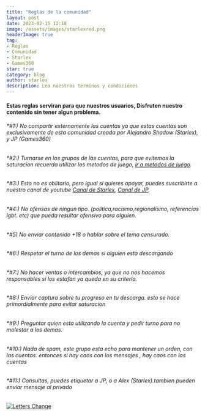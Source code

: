 ```yaml
---
title: "Reglas de la comunidad"
layout: post
date: 2023-02-15 12:18
image: /assets/images/starlexred.png
headerImage: true
tag:
- Reglas
- Comunidad
- Starlex
- Games360
star: true
category: blog
author: starlex
description: Lea nuestros terminos y condiciones
---
```


#### Estas reglas serviran para que nuestros usuarios, Disfruten nuestro contenido sin tener algun problema.

###### *#1:) No compartir externamente las cuentas ya que estas cuentas son exclusivamente de esta comunidad creada por Alejandro Shadow (Starlex), y JP (Games360)

###### *#2:) Turnarse en los grupos de las cuentas, para que evitemos la saturacion recuerda utilizar los metodos de juego, [ir a metodos de juego](https://starlex.team/mdj).

###### *#3:) Esto no es oblitario, pero igual si quieres apoyar, puedes suscribirte a nuestro canal de youtube [Canal de Starlex](https://youtube.com/@bystarlex), [Canal de JP](https://youtube.com/@360GamesX).

###### *#4:) No ofensas de ningun tipo. (politica,racismo,regionalismo, referencias lgbt. etc) que pueda resultar ofensivo para alguien.

###### *#5) No enviar contenido +18 o hablar sobre el tema censurado.

###### *#6:) Respetar el turno de los demas si alguien esta descargando 

###### *#7:) No hacer ventas o intercambios, ya que no nos hacemos responsables si los estafan ya queda en su criterio.

###### *#8:) Enviar captura sobre tu progreso en tu descarga. esto se hace primordialmente para evitar saturacion

###### *#9:) Preguntar quien esta utilizando la cuenta y pedir turno para no molestar a los demas.

###### *#10:) Nada de spam, este grupo esta echo para mantener un orden, con las cuentas. entonces si hay caos con los mensajes , hay caos con las cuentas

###### *#11:) Consultas, puedes etiquetar a JP, o a Alex (Starlex).tambien pueden enviar mensaje al privado


[![Letters Change](https://readme-typing-svg.demolab.com?font=Fira+Code&pause=1000&color=D200FF&center=true&width=435&lines=Starlex;Desarollador;Gamer;Animetuber;Gamedev;Designer;Escritor+de+blogs;Starlex+%C2%A9+Alejandro+Shadow)](https://bystarlex.us)
